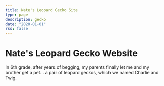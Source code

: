 ```yaml
---
title: Nate's Leopard Gecko Site
type: page
description: gecko
date: "2020-01-01"
rss: false
---
```


# Nate's Leopard Gecko Website

In 6th grade, after years of begging, my parents finally let me and my brother
get a pet... a pair of leopard geckos, which we named Charlie and Twig.


